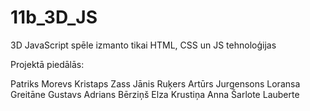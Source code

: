 # 11b_3D_JS
3D JavaScript spēle
izmanto tikai HTML, CSS un JS tehnoloģijas

Projektā piedālās:

Patriks Morevs
Kristaps Zass
Jānis Ruķers
Artūrs Jurgensons
Loransa Greitāne
Gustavs Adrians Bērziņš
Elza Krustiņa
Anna Šarlote Lauberte